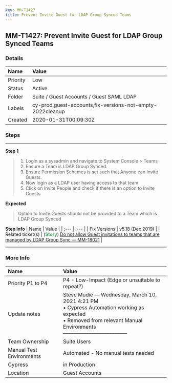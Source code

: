 ```yaml
---
key: MM-T1427
title: Prevent Invite Guest for LDAP Group Synced Teams
---
```


## MM-T1427: Prevent Invite Guest for LDAP Group Synced Teams

### Details

| Name     | Value                                                     |
| :------- | :-------------------------------------------------------- |
| Priority | Low                                                       |
| Status   | Active                                                    |
| Folder   | Suite / Guest Accounts / Guest SAML LDAP                  |
| Labels   | cy-prod,guest-accounts,fix-versions-not-empty-2022cleanup |
| Created  | 2020-01-31T00:09:30Z                                      |

### Steps

<hr/>

**Step 1**

> <article><ol><li>Login as a sysadmin and navigate to System Console &gt; Teams</li><li>Ensure a Team is LDAP Group Synced.</li><li>Ensure Permission Schemes is set such that Anyone can Invite Guests.</li><li>Now login as a LDAP user having access to that team</li><li>Click on Invite People and check if there is an option to Invite Guests</li></ol></article>

**Expected**

> <article>Option to Invite Guests should not be provided to a Team which is LDAP Group Synced</article>

**Step Info**
| Name | Value |
| :--- | :--- |
| Fix Versions | v5.18 (Dec 2019) |
| Related ticket(s) | (<strong><span style="color: rgb(65, 168, 95);">Story</span></strong>) <a href="https://mattermost.atlassian.net/browse/MM-18021">Do not allow Guest invitations to teams that are managed by LDAP Group Sync — MM-18021</a> |

<hr/>

### More Info

| Name                     | Value                                                                                                                                                                   |
| :----------------------- | :---------------------------------------------------------------------------------------------------------------------------------------------------------------------- |
| Priority P1 to P4        | P4 - Low-Impact (Edge or unsuitable to repeat?)                                                                                                                         |
| Update notes             | Steve Mudie — Wednesday, March 10, 2021 4:21 PM<br>• Cypress Automation working as expected<br>• Removed from relevant Manual Environments<br>––––––––––––––––––––––––– |
| Team Ownership           | Suite Users                                                                                                                                                             |
| Manual Test Environments | Automated - No manual tests needed                                                                                                                                      |
| Cypress                  | in Production                                                                                                                                                           |
| Location                 | Guest Accounts                                                                                                                                                          |
